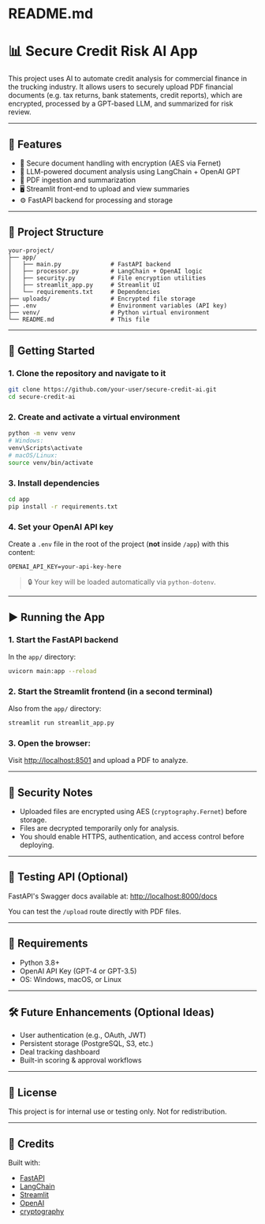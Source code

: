 # README.md
# 📊 Secure Credit Risk AI App

This project uses AI to automate credit analysis for commercial finance in the trucking industry. It allows users to securely upload PDF financial documents (e.g. tax returns, bank statements, credit reports), which are encrypted, processed by a GPT-based LLM, and summarized for risk review.

---

## 🔧 Features

- 🔐 Secure document handling with encryption (AES via Fernet)
- 🤖 LLM-powered document analysis using LangChain + OpenAI GPT
- 📄 PDF ingestion and summarization
- 🖥️ Streamlit front-end to upload and view summaries
- ⚙️ FastAPI backend for processing and storage

---

## 📁 Project Structure

```
your-project/
├── app/
│   ├── main.py              # FastAPI backend
│   ├── processor.py         # LangChain + OpenAI logic
│   ├── security.py          # File encryption utilities
│   ├── streamlit_app.py     # Streamlit UI
│   └── requirements.txt     # Dependencies
├── uploads/                 # Encrypted file storage
├── .env                     # Environment variables (API key)
├── venv/                    # Python virtual environment
└── README.md                # This file
```

---

## 🚀 Getting Started

### 1. Clone the repository and navigate to it

```bash
git clone https://github.com/your-user/secure-credit-ai.git
cd secure-credit-ai
```

### 2. Create and activate a virtual environment

```bash
python -m venv venv
# Windows:
venv\Scripts\activate
# macOS/Linux:
source venv/bin/activate
```

### 3. Install dependencies

```bash
cd app
pip install -r requirements.txt
```

### 4. Set your OpenAI API key

Create a `.env` file in the root of the project (**not** inside `/app`) with this content:

```
OPENAI_API_KEY=your-api-key-here
```

> 🔒 Your key will be loaded automatically via `python-dotenv`.

---

## ▶️ Running the App

### 1. Start the FastAPI backend

In the `app/` directory:

```bash
uvicorn main:app --reload
```

### 2. Start the Streamlit frontend (in a second terminal)

Also from the `app/` directory:

```bash
streamlit run streamlit_app.py
```

### 3. Open the browser:

Visit [http://localhost:8501](http://localhost:8501) and upload a PDF to analyze.

---

## 🔐 Security Notes

- Uploaded files are encrypted using AES (`cryptography.Fernet`) before storage.
- Files are decrypted temporarily only for analysis.
- You should enable HTTPS, authentication, and access control before deploying.

---

## 🧪 Testing API (Optional)

FastAPI's Swagger docs available at:
[http://localhost:8000/docs](http://localhost:8000/docs)

You can test the `/upload` route directly with PDF files.

---

## 📌 Requirements

- Python 3.8+
- OpenAI API Key (GPT-4 or GPT-3.5)
- OS: Windows, macOS, or Linux

---

## 🛠 Future Enhancements (Optional Ideas)

- User authentication (e.g., OAuth, JWT)
- Persistent storage (PostgreSQL, S3, etc.)
- Deal tracking dashboard
- Built-in scoring & approval workflows

---

## 📄 License

This project is for internal use or testing only. Not for redistribution.

---

## 🤝 Credits

Built with:
- [FastAPI](https://fastapi.tiangolo.com/)
- [LangChain](https://www.langchain.com/)
- [Streamlit](https://streamlit.io/)
- [OpenAI](https://platform.openai.com/)
- [cryptography](https://cryptography.io/)
